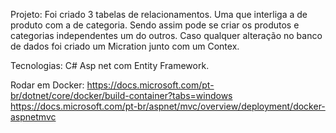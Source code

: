Projeto:
Foi criado 3 tabelas de relacionamentos. Uma que interliga a de produto com a de categoria. Sendo assim pode se criar os produtos e categorias independentes um do outros. Caso qualquer alteração no banco de dados foi criado um Micration junto com um Contex.  

Tecnologias: C# Asp net com Entity Framework.

Rodar em Docker:
https://docs.microsoft.com/pt-br/dotnet/core/docker/build-container?tabs=windows
https://docs.microsoft.com/pt-br/aspnet/mvc/overview/deployment/docker-aspnetmvc


